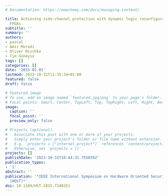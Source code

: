 ```yaml
---
# Documentation: https://wowchemy.com/docs/managing-content/

title: Achieving side-channel protection with dynamic logic reconfiguration on modern
  FPGAs
subtitle: ''
summary: ''
authors:
- pascal
- Amir Moradi
- Oliver Mischke
- Tim Güneysu
tags: []
categories: []
date: '2015-01-01'
lastmod: 2023-10-31T11:35:34+01:00
featured: false
draft: false

# Featured image
# To use, add an image named `featured.jpg/png` to your page's folder.
# Focal points: Smart, Center, TopLeft, Top, TopRight, Left, Right, BottomLeft, Bottom, BottomRight.
image:
  caption: ''
  focal_point: ''
  preview_only: false

# Projects (optional).
#   Associate this post with one or more of your projects.
#   Simply enter your project's folder or file name without extension.
#   E.g. `projects = ["internal-project"]` references `content/project/deep-learning/index.md`.
#   Otherwise, set `projects = []`.
projects: []
publishDate: '2023-10-31T10:44:31.755039Z'
publication_types:
- '1'
abstract: ''
publication: '*IEEE International Symposium on Hardware Oriented Security and Trust
  (HOST)*'
doi: 10.1109/HST.2015.7140251
---
```

